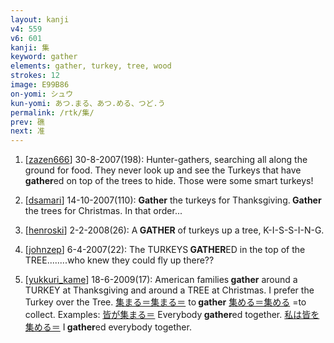 ```yaml
---
layout: kanji
v4: 559
v6: 601
kanji: 集
keyword: gather
elements: gather, turkey, tree, wood
strokes: 12
image: E99B86
on-yomi: シュウ
kun-yomi: あつ.まる、あつ.める、つど.う
permalink: /rtk/集/
prev: 礁
next: 准
---
```


1) [<a href="http://kanji.koohii.com/profile/zazen666">zazen666</a>] 30-8-2007(198): Hunter-gathers, searching all along the ground for food. They never look up and see the Turkeys that have<strong> gather</strong>ed on top of the trees to hide. Those were some smart turkeys!

2) [<a href="http://kanji.koohii.com/profile/dsamari">dsamari</a>] 14-10-2007(110): <strong>Gather</strong> the turkeys for Thanksgiving.<strong> Gather</strong> the trees for Christmas. In that order...

3) [<a href="http://kanji.koohii.com/profile/henroski">henroski</a>] 2-2-2008(26): A<strong> GATHER</strong> of turkeys up a tree, K-I-S-S-I-N-G.

4) [<a href="http://kanji.koohii.com/profile/johnzep">johnzep</a>] 6-4-2007(22): The TURKEYS<strong> GATHER</strong>ED in the top of the TREE........who knew they could fly up there??

5) [<a href="http://kanji.koohii.com/profile/yukkuri_kame">yukkuri_kame</a>] 18-6-2009(17): American families<strong> gather</strong> around a TURKEY at Thanksgiving and around a TREE at Christmas. I prefer the Turkey over the Tree. <a href="midori://search?text=集まる＝集まる＝">集まる＝集まる＝</a> to<strong> gather</strong> <a href="midori://search?text=集める＝集める">集める＝集める</a> =to collect. Examples: <a href="midori://search?text=皆が集まる＝">皆が集まる＝</a> Everybody<strong> gather</strong>ed together. <a href="midori://search?text=私は皆を集める＝">私は皆を集める＝</a> I<strong> gather</strong>ed everybody together.


